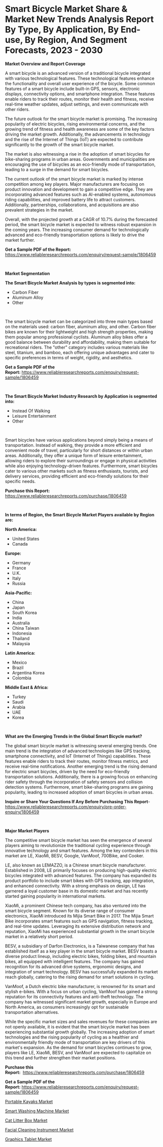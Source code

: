 <p><h1>Smart Bicycle Market Share & Market New Trends Analysis Report By Type, By Application, By End-use, By Region, And Segment Forecasts, 2023 - 2030</h1></p><p><strong>Market Overview and Report Coverage</strong></p>
<p><p>A smart bicycle is an advanced version of a traditional bicycle integrated with various technological features. These technological features enhance the functionality and overall user experience of the bicycle. Some common features of a smart bicycle include built-in GPS, sensors, electronic displays, connectivity options, and smartphone integration. These features enable riders to track their routes, monitor their health and fitness, receive real-time weather updates, adjust settings, and even communicate with other riders.</p><p>The future outlook for the smart bicycle market is promising. The increasing popularity of electric bicycles, rising environmental concerns, and the growing trend of fitness and health awareness are some of the key factors driving the market growth. Additionally, the advancements in technology and the rise of the Internet of Things (IoT) are expected to contribute significantly to the growth of the smart bicycle market.</p><p>The market is also witnessing a rise in the adoption of smart bicycles for bike-sharing programs in urban areas. Governments and municipalities are encouraging the use of bicycles as an eco-friendly mode of transportation, leading to a surge in the demand for smart bicycles.</p><p>The current outlook of the smart bicycle market is marked by intense competition among key players. Major manufacturers are focusing on product innovation and development to gain a competitive edge. They are incorporating advanced features such as AI-enabled systems, autonomous riding capabilities, and improved battery life to attract customers. Additionally, partnerships, collaborations, and acquisitions are also prevalent strategies in the market.</p><p>Overall, with the projected growth at a CAGR of 10.7% during the forecasted period, the smart bicycle market is expected to witness robust expansion in the coming years. The increasing consumer demand for technologically advanced and eco-friendly transportation options is likely to drive the market further.</p></p>
<p><strong>Get a Sample PDF of the Report:</strong> <a href="https://www.reliableresearchreports.com/enquiry/request-sample/1806459">https://www.reliableresearchreports.com/enquiry/request-sample/1806459</a></p>
<p>&nbsp;</p>
<p><strong>Market Segmentation</strong></p>
<p><strong>The Smart Bicycle Market Analysis by types is segmented into:</strong></p>
<p><ul><li>Carbon Fiber</li><li>Aluminum Alloy</li><li>Other</li></ul></p>
<p>&nbsp;</p>
<p><p>The smart bicycle market can be categorized into three main types based on the materials used: carbon fiber, aluminum alloy, and other. Carbon fiber bikes are known for their lightweight and high strength properties, making them popular among professional cyclists. Aluminum alloy bikes offer a good balance between durability and affordability, making them suitable for recreational riders. The "other" category includes various materials like steel, titanium, and bamboo, each offering unique advantages and cater to specific preferences in terms of weight, rigidity, and aesthetics.</p></p>
<p><strong>Get a Sample PDF of the Report:</strong>&nbsp;<a href="https://www.reliableresearchreports.com/enquiry/request-sample/1806459">https://www.reliableresearchreports.com/enquiry/request-sample/1806459</a></p>
<p>&nbsp;</p>
<p><strong>The Smart Bicycle Market Industry Research by Application is segmented into:</strong></p>
<p><ul><li>Instead Of Walking</li><li>Leisure Entertainment</li><li>Other</li></ul></p>
<p>&nbsp;</p>
<p><p>Smart bicycles have various applications beyond simply being a means of transportation. Instead of walking, they provide a more efficient and convenient mode of travel, particularly for short distances or within urban areas. Additionally, they offer a unique form of leisure entertainment, allowing riders to explore their surroundings or engage in physical activities while also enjoying technology-driven features. Furthermore, smart bicycles cater to various other markets such as fitness enthusiasts, tourists, and delivery services, providing efficient and eco-friendly solutions for their specific needs.</p></p>
<p><strong>Purchase this Report:</strong>&nbsp; <a href="https://www.reliableresearchreports.com/purchase/1806459">https://www.reliableresearchreports.com/purchase/1806459</a></p>
<p>&nbsp;</p>
<p><strong>In terms of Region, the Smart Bicycle Market Players available by Region are:</strong></p>
<p>
    <p> <strong> North America: </strong>
        <ul>
            <li>United States</li>
            <li>Canada</li>
        </ul>
        </p> 
    <p> <strong> Europe: </strong>
        <ul>
            <li>Germany</li>
            <li>France</li>
            <li>U.K.</li>
            <li>Italy</li>
            <li>Russia</li>
        </ul>
        </p> 
    <p> <strong> Asia-Pacific: </strong>
        <ul>
            <li>China</li>
            <li>Japan</li>
            <li>South Korea</li>
            <li>India</li>
            <li>Australia</li>
            <li>China Taiwan</li>
            <li>Indonesia</li>
            <li>Thailand</li>
            <li>Malaysia</li>
        </ul>
        </p> 
    <p> <strong> Latin America: </strong>
        <ul>
            <li>Mexico</li>
            <li>Brazil</li>
            <li>Argentina Korea</li>
            <li>Colombia</li>
        </ul>
        </p> 
    <p> <strong> Middle East & Africa: </strong>
        <ul>
            <li>Turkey</li>
            <li>Saudi</li>
            <li>Arabia</li>
            <li>UAE</li>
            <li>Korea</li>
        </ul>
    </p>
    </p>
<p>&nbsp;</p>
<p><strong>What are the Emerging Trends in the Global Smart Bicycle market?</strong></p>
<p><p>The global smart bicycle market is witnessing several emerging trends. One main trend is the integration of advanced technologies like GPS tracking, smartphone connectivity, and IoT (Internet of Things) capabilities. These features enable riders to track their routes, monitor fitness metrics, and receive real-time notifications. Another emerging trend is the rising demand for electric smart bicycles, driven by the need for eco-friendly transportation solutions. Additionally, there is a growing focus on enhancing rider safety through the incorporation of safety sensors and collision detection systems. Furthermore, smart bike-sharing programs are gaining popularity, leading to increased adoption of smart bicycles in urban areas.</p></p>
<p><strong>Inquire or Share Your Questions If Any Before Purchasing This Report</strong>- <a href="https://www.reliableresearchreports.com/enquiry/pre-order-enquiry/1806459">https://www.reliableresearchreports.com/enquiry/pre-order-enquiry/1806459</a></p>
<p>&nbsp;</p>
<p><strong>Major Market Players</strong></p>
<p><p>The competitive smart bicycle market has seen the emergence of several players aiming to revolutionize the traditional cycling experience through innovative technology and smart features. Among the key contenders in this market are LE, XiaoMi, BESV, Google, VanMoof, 700Bike, and Cooker.</p><p>LE, also known as LEMAZZO, is a Chinese smart bicycle manufacturer. Established in 2008, LE primarily focuses on producing high-quality electric bicycles integrated with advanced features. The company has expanded its product portfolio to include smart bikes with GPS tracking, app integration, and enhanced connectivity. With a strong emphasis on design, LE has garnered a loyal customer base in its domestic market and has recently started gaining popularity in international markets.</p><p>XiaoMi, a prominent Chinese tech company, has also ventured into the smart bicycle segment. Known for its diverse range of consumer electronics, XiaoMi introduced its Mijia Smart Bike in 2017. The Mijia Smart Bike incorporates smart features such as GPS navigation, fitness tracking, and real-time updates. Leveraging its extensive distribution network and reputation, XiaoMi has experienced substantial growth in the smart bicycle market in a relatively short period.</p><p>BESV, a subsidiary of Darfon Electronics, is a Taiwanese company that has established itself as a key player in the smart bicycle market. BESV boasts a diverse product lineup, including electric bikes, folding bikes, and mountain bikes, all equipped with intelligent features. The company has gained recognition for its advanced drive systems, ergonomic designs, and integration of smart technology. BESV has successfully expanded its market reach globally, catering to the rising demand for smart solutions in cycling.</p><p>VanMoof, a Dutch electric bike manufacturer, is renowned for its smart and stylish e-bikes. With a focus on urban cycling, VanMoof has gained a strong reputation for its connectivity features and anti-theft technology. The company has witnessed significant market growth, especially in Europe and North America, as consumers increasingly opt for sustainable transportation alternatives.</p><p>While the specific market sizes and sales revenues for these companies are not openly available, it is evident that the smart bicycle market has been experiencing substantial growth globally. The increasing adoption of smart technologies and the rising popularity of cycling as a healthier and environmentally friendly mode of transportation are key drivers of this market's expansion. As the demand for smart bicycles continues to grow, players like LE, XiaoMi, BESV, and VanMoof are expected to capitalize on this trend and further strengthen their market positions.</p></p>
<p><strong>Purchase this Report:</strong>&nbsp;&nbsp;<a href="https://www.reliableresearchreports.com/purchase/1806459">https://www.reliableresearchreports.com/purchase/1806459</a></p>
<p></p>
<p><strong>Get a Sample PDF of the Report:</strong>&nbsp;<a href="https://www.reliableresearchreports.com/enquiry/request-sample/1806459">https://www.reliableresearchreports.com/enquiry/request-sample/1806459</a></p>
<p><p><a href="https://medium.com/@deirdreclark76/portable-kayaks-market-trends-and-market-analysis-forecasted-for-period-2023-2030-950c2c459a10">Portable Kayaks Market</a></p><p><a href="https://medium.com/@deirdredavies67/smart-washing-machine-market-size-cagr-trends-2024-2030-44512585b9e1">Smart Washing Machine Market</a></p><p><a href="https://medium.com/@gabriellemcgrath66/cat-litter-box-market-research-report-its-history-and-forecast-2023-to-2030-8325dd1d9b56">Cat Litter Box Market</a></p><p><a href="https://medium.com/@twiladurgan/decoding-facial-cleaning-instrument-market-metrics-market-share-trends-and-growth-patterns-494362c65683">Facial Cleaning Instrument Market</a></p><p><a href="https://medium.com/@avaalsop666/graphics-tablet-market-share-evolution-and-market-growth-trends-2023-2030-754bafde1ca8">Graphics Tablet Market</a></p></p>
